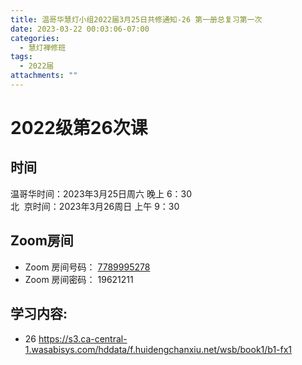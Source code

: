 ```yaml
---
title: 温哥华慧灯小组2022届3月25日共修通知-26 第一册总复习第一次
date: 2023-03-22 00:03:06-07:00
categories:
  - 慧灯禅修班
tags:
  - 2022届
attachments: ""
---
```

# 2022级第26次课

## 时间

温哥华时间：2023年3月25日周六 晚上 6：30\
北  京时间：2023年3月26周日 上午 9：30

## Zoom房间

* Zoom 房间号码： [7789995278](https://us02web.zoom.us/j/7789995278?pwd=VjZmbWJFY2k2K0E5RVB2cTNIQmhqUT09)
* Zoom 房间密码： 19621211

## 学习内容:

* 26 <https://s3.ca-central-1.wasabisys.com/hddata/f.huidengchanxiu.net/wsb/book1/b1-fx1>